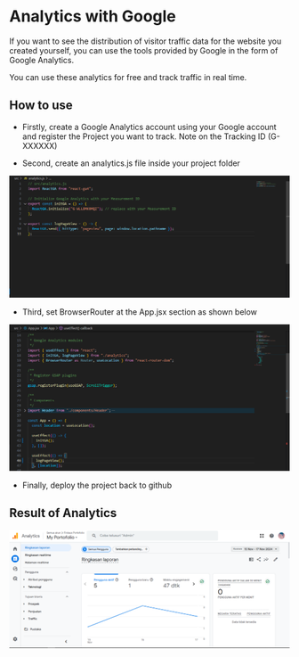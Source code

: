 
# Analytics with Google

If you want to see the distribution of visitor traffic data for the website you created yourself, you can use the tools provided by Google in the form of Google Analytics.

You can use these analytics for free and track traffic in real time.

## How to use

- Firstly, create a Google Analytics account using your Google account and register the Project you want to track. Note on the Tracking ID (G-XXXXXX)

- Second, create an analytics.js file inside your project folder

![App ScreenShoot](/images/ss1.png)

- Third, set BrowserRouter at the App.jsx section as shown below

![App ScreenShoot](/images/ss2.png)

- Finally, deploy the project back to github

## Result of Analytics

![App ScreenShoot](/images/hasil.png)

